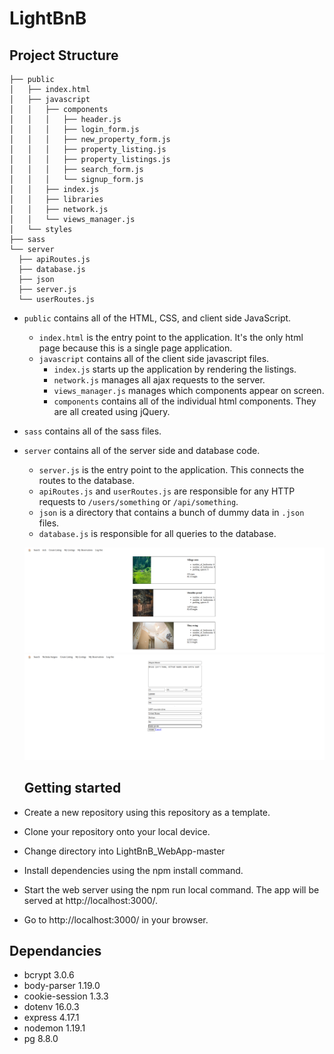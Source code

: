 # LightBnB

## Project Structure

```
├── public
│   ├── index.html
│   ├── javascript
│   │   ├── components 
│   │   │   ├── header.js
│   │   │   ├── login_form.js
│   │   │   ├── new_property_form.js
│   │   │   ├── property_listing.js
│   │   │   ├── property_listings.js
│   │   │   ├── search_form.js
│   │   │   └── signup_form.js
│   │   ├── index.js
│   │   ├── libraries
│   │   ├── network.js
│   │   └── views_manager.js
│   └── styles
├── sass
└── server
  ├── apiRoutes.js
  ├── database.js
  ├── json
  ├── server.js
  └── userRoutes.js
```

* `public` contains all of the HTML, CSS, and client side JavaScript. 
  * `index.html` is the entry point to the application. It's the only html page because this is a single page application.
  * `javascript` contains all of the client side javascript files.
    * `index.js` starts up the application by rendering the listings.
    * `network.js` manages all ajax requests to the server.
    * `views_manager.js` manages which components appear on screen.
    * `components` contains all of the individual html components. They are all created using jQuery.
* `sass` contains all of the sass files. 
* `server` contains all of the server side and database code.
  * `server.js` is the entry point to the application. This connects the routes to the database.
  * `apiRoutes.js` and `userRoutes.js` are responsible for any HTTP requests to `/users/something` or `/api/something`. 
  * `json` is a directory that contains a bunch of dummy data in `.json` files.
  * `database.js` is responsible for all queries to the database. 
  
  ![Main page when logged in](/LightBnB_WebApp-master/assets/Main-page.png)
  ![Create a new listing](/LightBnB_WebApp-master/assets/new%20-property.png)

  ## Getting started
* Create a new repository using this repository as a template.
* Clone your repository onto your local device.
* Change directory into LightBnB_WebApp-master
* Install dependencies using the npm install command.
* Start the web server using the npm run local command. The app will be served at http://localhost:3000/.
* Go to http://localhost:3000/ in your browser.

## Dependancies 
* bcrypt 3.0.6
* body-parser 1.19.0
* cookie-session 1.3.3
* dotenv 16.0.3
* express 4.17.1
* nodemon 1.19.1
* pg 8.8.0